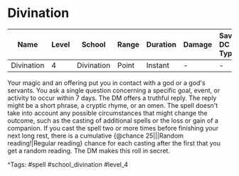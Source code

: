 # Divination

| Name | Level | School | Range | Duration | Damage | Save DC & Type |
|------|-------|--------|-------|----------|--------|----------------|
| Divination | 4 | Divination | Point | Instant | - | - |

Your magic and an offering put you in contact with a god or a god's servants. You ask a single question concerning a specific goal, event, or activity to occur within 7 days. The DM offers a truthful reply. The reply might be a short phrase, a cryptic rhyme, or an omen. The spell doesn't take into account any possible circumstances that might change the outcome, such as the casting of additional spells or the loss or gain of a companion. If you cast the spell two or more times before finishing your next long rest, there is a cumulative {@chance 25|||Random reading!|Regular reading} chance for each casting after the first that you get a random reading. The DM makes this roll in secret.

^Tags: #spell #school_divination #level_4